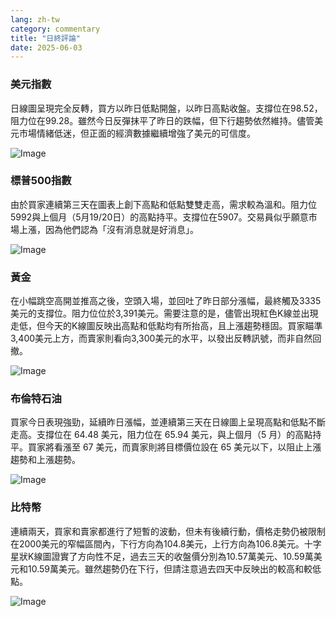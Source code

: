 ```yaml
---
lang: zh-tw
category: commentary
title: "日終評論"
date: 2025-06-03
---
```


### 美元指數

日線圖呈現完全反轉，買方以昨日低點開盤，以昨日高點收盤。支撐位在98.52，阻力位在99.28。雖然今日反彈抹平了昨日的跌幅，但下行趨勢依然維持。儘管美元市場情緒低迷，但正面的經濟數據繼續增強了美元的可信度。

![Image](https://markleighedu.github.io/img/Jun-2025/03-Jun-2025/usdindex.jpg)

### 標普500指數

由於買家連續第三天在圖表上創下高點和低點雙雙走高，需求較為溫和。阻力位5992與上個月（5月19/20日）的高點持平。支撐位在5907。交易員似乎願意市場上漲，因為他們認為「沒有消息就是好消息」。

![Image](https://markleighedu.github.io/img/Jun-2025/03-Jun-2025/sp500.jpg)

### 黃金

在小幅跳空高開並推高之後，空頭入場，並回吐了昨日部分漲幅，最終觸及3335美元的支撐位。阻力位位於3,391美元。需要注意的是，儘管出現紅色K線並出現走低，但今天的K線圖反映出高點和低點均有所抬高，且上漲趨勢穩固。買家瞄準3,400美元上方，而賣家則看向3,300美元的水平，以發出反轉訊號，而非自然回撤。

![Image](https://markleighedu.github.io/img/Jun-2025/03-Jun-2025/gold.jpg)

### 布倫特石油

買家今日表現強勁，延續昨日漲幅，並連續第三天在日線圖上呈現高點和低點不斷走高。支撐位在 64.48 美元，阻力位在 65.94 美元，與上個月（5 月）的高點持平。買家將看漲至 67 美元，而賣家則將目標價位設在 65 美元以下，以阻止上漲趨勢和上漲趨勢。

![Image](https://markleighedu.github.io/img/Jun-2025/03-Jun-2025/brentoil.jpg)

### 比特幣

連續兩天，買家和賣家都進行了短暫的波動，但未有後續行動，價格走勢仍被限制在2000美元的窄幅區間內，下行方向為104.8美元，上行方向為106.8美元。十字星狀K線圖證實了方向性不足，過去三天的收盤價分別為10.57萬美元、10.59萬美元和10.59萬美元。雖然趨勢仍在下行，但請注意過去四天中反映出的較高和較低點。

![Image](https://markleighedu.github.io/img/Jun-2025/03-Jun-2025/bitcoin.jpg)

